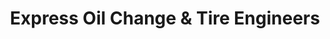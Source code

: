 ---
title: "Express Oil Change & Tire Engineers"
url: /hendersonville/express-oil-change-and-tire-engineers/
shop: tyres
---
